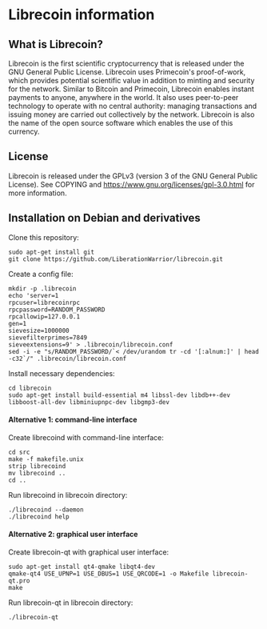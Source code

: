 Librecoin information
=====================

What is Librecoin?
------------------

Librecoin is the first scientific cryptocurrency that is released under the GNU
General Public License. Librecoin uses Primecoin's proof-of-work, which
provides potential scientific value in addition to minting and security for the
network. Similar to Bitcoin and Primecoin, Librecoin enables instant payments
to anyone, anywhere in the world. It also uses peer-to-peer technology to
operate with no central authority: managing transactions and issuing money are
carried out collectively by the network. Librecoin is also the name of the open
source software which enables the use of this currency.

License
-------

Librecoin is released under the GPLv3 (version 3 of the GNU General Public
License). See COPYING and https://www.gnu.org/licenses/gpl-3.0.html for more
information.

Installation on Debian and derivatives
--------------------------------------

Clone this repository:

    sudo apt-get install git
    git clone https://github.com/LiberationWarrior/librecoin.git

Create a config file:

    mkdir -p .librecoin
    echo 'server=1
    rpcuser=librecoinrpc
    rpcpassword=RANDOM_PASSWORD
    rpcallowip=127.0.0.1
    gen=1
    sievesize=1000000
    sievefilterprimes=7849
    sieveextensions=9' > .librecoin/librecoin.conf
    sed -i -e "s/RANDOM_PASSWORD/`< /dev/urandom tr -cd '[:alnum:]' | head -c32`/" .librecoin/librecoin.conf

Install necessary dependencies:

    cd librecoin
    sudo apt-get install build-essential m4 libssl-dev libdb++-dev libboost-all-dev libminiupnpc-dev libgmp3-dev

#### Alternative 1: command-line interface

Create librecoind with command-line interface:

    cd src
    make -f makefile.unix
    strip librecoind
    mv librecoind ..
    cd ..

Run librecoind in librecoin directory:

    ./librecoind --daemon
    ./librecoind help

#### Alternative 2: graphical user interface

Create librecoin-qt with graphical user interface:

    sudo apt-get install qt4-qmake libqt4-dev
    qmake-qt4 USE_UPNP=1 USE_DBUS=1 USE_QRCODE=1 -o Makefile librecoin-qt.pro
    make

Run librecoin-qt in librecoin directory:

    ./librecoin-qt

